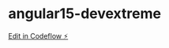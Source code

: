 # angular15-devextreme

[Edit in Codeflow ⚡️](https://stackblitz.com/~/github.com/v4ssi404/angular15-devextreme)